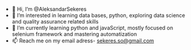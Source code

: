- 👋 Hi, I’m @AleksandarSekeres
- 👀 I’m interested in learning data bases, python, exploring data science and quality assurance related skills
- 🌱 I’m currently learning python and javaScript, mostly focused on selenium framework and mastering automatization
- 📫 Reach me on my email adress- sekeres.so@gmail.com

<!---
AleksandarSekeres/AleksandarSekeres is a ✨ special ✨ repository because its `README.md` (this file) appears on your GitHub profile.
You can click the Preview link to take a look at your changes.
--->

